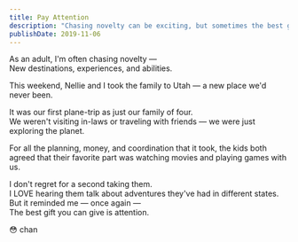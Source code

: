 ```yaml
---
title: Pay Attention
description: "Chasing novelty can be exciting, but sometimes the best gift is simply giving attention. Cherish moments spent with loved ones and focus on being present."
publishDate: 2019-11-06
---
```


As an adult, I'm often chasing novelty —  
New destinations, experiences, and abilities.

This weekend, Nellie and I took the family to Utah — a new place we'd never been.

It was our first plane-trip as just our family of four.  
We weren't visiting in-laws or traveling with friends — we were just exploring the planet.

For all the planning, money, and coordination that it took, the kids both agreed that their favorite part was watching movies and playing games with us.

I don't regret for a second taking them.  
I LOVE hearing them talk about adventures they've had in different states.  
But it reminded me — once again —  
The best gift you can give is attention.

😳 chan
